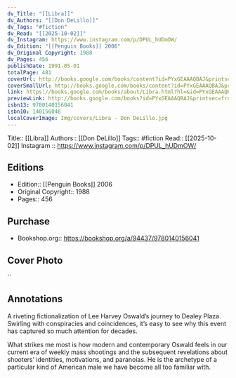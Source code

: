 ```yaml
---
dv_Title: "[[Libra]]"
dv_Authors: "[[Don DeLillo]]"
dv_Tags: "#fiction"
dv_Read: "[[2025-10-02]]"
dv_Instagram: https://www.instagram.com/p/DPUL_hUDmOW/
dv_Edition: "[[Penguin Books]] 2006"
dv_Original Copyright: 1988
dv_Pages: 456
publishDate: 1991-05-01
totalPage: 481
coverUrl: http://books.google.com/books/content?id=PYxGEAAAQBAJ&printsec=frontcover&img=1&zoom=1&edge=curl&source=gbs_api
coverSmallUrl: http://books.google.com/books/content?id=PYxGEAAAQBAJ&printsec=frontcover&img=1&zoom=5&edge=curl&source=gbs_api
link: https://books.google.com/books/about/Libra.html?hl=&id=PYxGEAAAQBAJ
previewLink: http://books.google.com/books?id=PYxGEAAAQBAJ&printsec=frontcover&dq=Libra+DeLillo&hl=&as_pt=BOOKS&cd=2&source=gbs_api
isbn13: 9780140156041
isbn10: 140156046
localCoverImage: Img/covers/Libra - Don DeLillo.jpg
---
```

Title:: [[Libra]]
Authors:: [[Don DeLillo]]
Tags:: #fiction 
Read:: [[2025-10-02]]
Instagram :: https://www.instagram.com/p/DPUL_hUDmOW/
## Editions
- Edition:: [[Penguin Books]] 2006
- Original Copyright:: 1988
- Pages:: 456
## Purchase
* Bookshop.org:: https://bookshop.org/a/94437/9780140156041

## Cover Photo

``

## Annotations
A riveting fictionalization of Lee Harvey Oswald’s journey to Dealey Plaza. Swirling with conspiracies and coincidences, it’s easy to see why this event has captured so much attention for decades.  
  
What strikes me most is how modern and contemporary Oswald feels in our current era of weekly mass shootings and the subsequent revelations about shooters’ identities, motivations, and paranoias. He is the archetype of a particular kind of American male we have become all too familiar with.